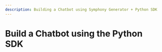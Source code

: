 ```yaml
---
description: Building a Chatbot using Symphony Generator + Python SDK
---
```


# Build a Chatbot using the Python SDK

